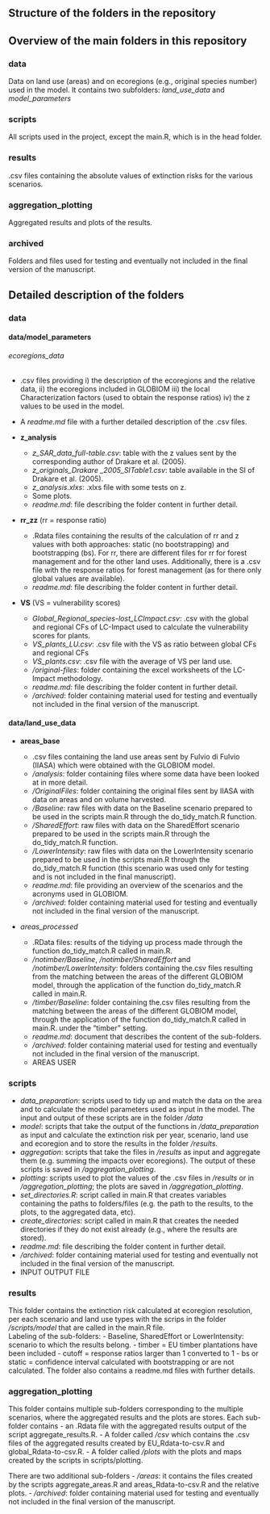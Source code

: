 

## Structure of the folders in the repository 

## Overview of the main folders in this repository

### data 

Data on land use (areas) and on ecoregions (e.g., original species number) used in the model. 
It contains two subfolders: *land_use_data* and *model_parameters*

### scripts

All scripts used in the project, except the main.R, which is in the head folder.

### results

.csv files containing the absolute values of extinction risks for the various scenarios.

### aggregation_plotting

Aggregated results and plots of the results.

### archived

Folders and files used for testing and eventually not included in the final version of the manuscript.

## Detailed description of the folders

### data

#### data/model_parameters

###### ecoregions_data

- .csv files providing i) the description of the ecoregions and the relative data, ii) the ecoregions included in 
GLOBIOM iii) the local Characterization factors (used to obtain the response ratios) iv) the z values to be used 
in the model.
- A *readme.md* file with a further detailed description of the .csv files.

- **z_analysis**
	- *z_SAR_data_full-table.csv*: table with the z values sent by the corresponding author of Drakare et al. (2005).
	- *z_originals_Drakare _2005_SITable1.csv*: table available in the SI of Drakare et al. (2005).
	- *z_analysis.xlxs*: .xlxs file with some tests on z.
	- Some plots.
	- *readme.md*: file describing the folder content in further detail.
- **rr_zz** (rr = response ratio)
	- .Rdata files containing the results of the calculation of rr and z values with both approaches: static (no bootstrapping) 
	and bootstrapping (bs). For rr, there are different files for rr for forest management and for the other land uses. 
	Additionally, there is a .csv file with the response ratios for forest management (as for there only global values are available).
	- *readme.md*: file describing the folder content in further detail.
- **VS** (VS = vulnerability scores) 
	- *Global_Regional_species-lost_LCImpact.csv*: .csv with the global and regional CFs of LC-Impact used to calculate the vulnerability scores for plants. 
	- *VS_plants_LU.csv*: .csv file with the VS as ratio between global CFs and regional CFs
	- *VS_plants.csv*: .csv file with the average of VS per land use.
	- */original-files*: folder containing the excel worksheets of the LC-Impact methodology.
	- *readme.md*: file describing the folder content in further detail.
	- */archived*: folder containing material used for testing and eventually not included in the final version of the manuscript.

#### data/land_use_data
- **areas_base** 
	- .csv files containing the land use areas sent by Fulvio di Fulvio (IIASA) which were obtained with the GLOBIOM model.
	- */analysis*: folder containing files where some data have been looked at in more detail. 
	- */OriginalFiles*: folder containing the original files sent by IIASA with data on areas and on volume harvested.
	- */Baseline*: raw files with data on the Baseline scenario prepared to be used in the scripts main.R through the do_tidy_match.R function.
	- */SharedEffort*: raw files with data on the SharedEffort scenario prepared to be used in the scripts main.R through the do_tidy_match.R function.
	- */LowerIntensity*: raw files with data on the LowerIntensity scenario prepared to be used in the scripts main.R through the do_tidy_match.R function
		(this scenario was used only for testing and is not included in the final manuscript).
	- *readme.md*: file providing an overview of the scenarios and the acronyms used in GLOBIOM.
	- */archived*: folder containing material used for testing and eventually not included in the final version of the manuscript.
	
- *areas_processed*
	- .RData files: results of the tidying up process made through the function do_tidy_match.R called in main.R.
	- */notimber/Baseline*, */notimber/SharedEffort* and */notimber/LowerIntensity*: folders containing the.csv files 
	resulting from the matching between the areas of the different GLOBIOM model, through the application of the function 
	do_tidy_match.R called in main.R. 
	- */timber/Baseline*: folder containing the.csv files resulting from the matching between the areas of the different GLOBIOM model, through the application of the function 
	do_tidy_match.R called in main.R. under the “timber” setting.
	- *readme.md*: document that describes the content of the sub-folders.
	- */archived*: folder containing material used for testing and eventually not included in the final version of the manuscript.
	- AREAS USER


### scripts

- *data_preparation*: scripts used to tidy up and match the data on the area and to calculate the model 
	parameters used as input in the model. The input and output of these scripts are in the folder */data*
- *model*: scripts that take the output of the functions in */data_preparation* as input and calculate the 
	extinction risk per year, scenario, land use and ecoregion and to store the results in the folder */results*.
- *aggregation*: scripts that take the files in */results* as input and aggregate them (e.g. summing the 
	impacts over ecoregions). The output of these scripts is saved in */aggregation_plotting*.
- *plotting*: scripts used to plot the values of the .csv files in */results* or in */aggregation_plotting*; the 
	plots are saved in */aggregation_plotting*.
- *set_directories.R*: script called in main.R that creates variables containing the paths to folders/files (e.g. 
	the path to the results, to the plots, to the aggregated data, etc).
- *create_directories*: script called in main.R that creates the needed directories if they do not exist already 
	(e.g., where the results are stored).
- *readme.md*: file describing the folder content in further detail.
- */archived*: folder containing material used for testing and eventually not included in the final version of the manuscript.
- INPUT OUTPUT FILE

### results

This folder contains the extinction risk calculated at ecoregion resolution, per each scenario and land use types with the scrips in the folder */scripts/model* that are called in the main.R file.  
Labeling of the sub-folders:
	- Baseline, SharedEffort or LowerIntensity: scenario to which the results belong.
	- timber = EU timber plantations have been included
	- cutoff = response ratios larger than 1 converted to 1
	- bs or static = confidence interval calculated with bootstrapping or are not calculated.
The folder also contains a readme.md files with further details. 

### aggregation_plotting

This folder contains multiple sub-folders corresponding to the multiple scenarios, where the aggregated results and the plots are stores. 
Each sub-folder contains
	- an .Rdata file with the aggregated results output of the script aggregate_results.R.
	- A folder called */csv* which contains the .csv files of the aggregated results created by EU_Rdata-to-csv.R and global_Rdata-to-csv.R.
	- A folder called */plots* with the plots and maps created by the scripts in scripts/plotting.

There are two additional sub-folders
	- */areas*: it contains the files created by the scripts aggregate_areas.R and areas_Rdata-to-csv.R and the relative plots. 
	- */archived*: folder containing material used for testing and eventually not included in the final version of the manuscript.










